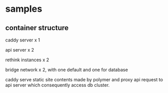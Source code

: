 # samples

## container structure

caddy server x 1

api server x 2

rethink instances x 2

bridge network x 2, with one default and one for database

caddy serve static site contents made by polymer and proxy api request to api server which consequently access db cluster.
